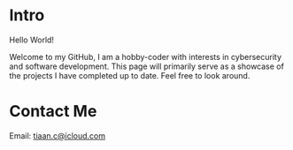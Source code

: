 # Intro
Hello World!

Welcome to my GitHub, I am a hobby-coder with interests in cybersecurity and software development. This page will primarily serve as a showcase of the projects I have completed up to date. Feel free to look around.

# Contact Me
Email: tiaan.c@icloud.com
